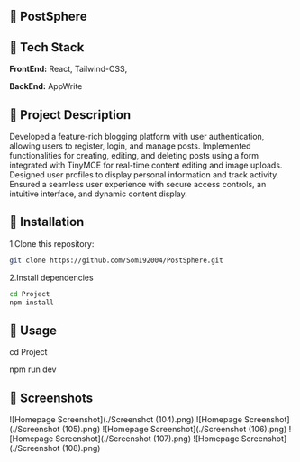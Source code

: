 ## 🔗 PostSphere

## 🔗 Tech Stack

**FrontEnd:** React, Tailwind-CSS,

**BackEnd:** AppWrite

## 🔗 Project Description

Developed a feature-rich blogging platform with user authentication, allowing users to register, login, and manage posts. Implemented functionalities for creating, editing, and deleting posts using a form integrated with TinyMCE for real-time content editing and image uploads. Designed user profiles to display personal information and track activity. Ensured a seamless user experience with secure access controls, an intuitive interface, and dynamic content display.

## 🔗 Installation

1.Clone this repository:

```bash
git clone https://github.com/Som192004/PostSphere.git
```

2.Install dependencies

```bash
cd Project
npm install
```

## 🔗 Usage

cd Project

npm run dev

## 🔗 Screenshots

![Homepage Screenshot](./Screenshot (104).png)
![Homepage Screenshot](./Screenshot (105).png)
![Homepage Screenshot](./Screenshot (106).png)
![Homepage Screenshot](./Screenshot (107).png)
![Homepage Screenshot](./Screenshot (108).png)

```

```
